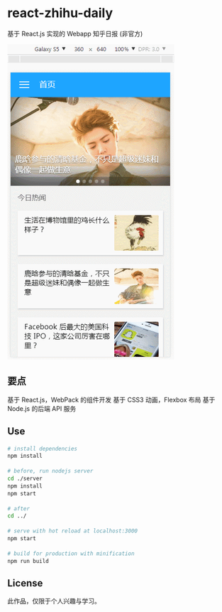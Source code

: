 # react-zhihu-daily
基于 React.js 实现的 Webapp 知乎日报 (非官方)

![](/resource/demo.gif)

## 要点
基于 React.js，WebPack 的组件开发
基于 CSS3 动画，Flexbox 布局
基于 Node.js 的后端 API 服务

## Use

``` bash
# install dependencies
npm install

# before, run nodejs server
cd ./server
npm install
npm start

# after
cd ../

# serve with hot reload at localhost:3000
npm start

# build for production with minification
npm run build
```

## License
此作品，仅限于个人兴趣与学习。